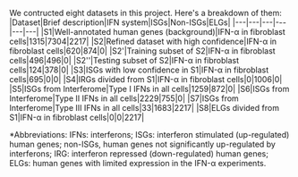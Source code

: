 We contructed eight datasets in this project. Here's a breakdown of them:
|Dataset|Brief description|IFN system|ISGs|Non-ISGs|ELGs|
|---|---|---|---|---|---|
|S1|Well-annotated human genes (background)|IFN-α in fibroblast cells|1315|7304|2217|
|S2|Refined dataset with high confidence|IFN-α in fibroblast cells|620|874|0|
|S2'|Training subset of S2|IFN-α in fibroblast cells|496|496|0|
|S2''|Testing subset of S2|IFN-α in fibroblast cells|124|378|0|
|S3|ISGs with low confidence in S1|IFN-α in fibroblast cells|695|0|0|
|S4|IRGs divided from S1|IFN-α in fibroblast cells|0|1006|0|
|S5|ISGs from Interferome|Type I IFNs in all cells|1259|872|0|
|S6|ISGs from Interferome|Type II IFNs in all cells|2229|755|0|
|S7|ISGs from Interferome|Type III IFNs in all cells|33|1683|2217|
|S8|ELGs divided from S1|IFN-α in fibroblast cells|0|0|2217|

*Abbreviations: IFNs: interferons; ISGs: interferon stimulated (up-regulated) human genes; non-ISGs, human genes not significantly up-regulated by interferons; IRG: interferon repressed (down-regulated) human genes; ELGs: human genes with limited expression in the IFN-α experiments.
